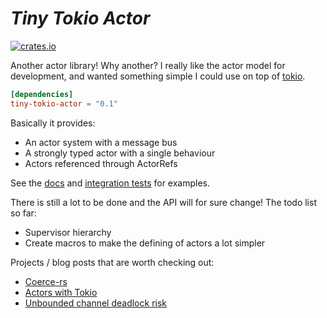# *Tiny Tokio Actor* #
[![crates.io](http://meritbadge.herokuapp.com/tiny-tokio-actor)](https://crates.io/crates/tiny-tokio-actor)

Another actor library! Why another? I really like the actor model for development, and wanted something simple I could
use on top of [tokio](https://github.com/tokio-rs/tokio).

```toml
[dependencies]
tiny-tokio-actor = "0.1"
```

Basically it provides:
* An actor system with a message bus
* A strongly typed actor with a single behaviour
* Actors referenced through ActorRefs

See the [docs](https://docs.rs/tiny-tokio-actor) and [integration tests](https://github.com/fdeantoni/tiny-tokio-actor/tree/main/tests) for examples.

There is still a lot to be done and the API will for sure change! The todo list so far:
* Supervisor hierarchy
* Create macros to make the defining of actors a lot simpler

Projects / blog posts that are worth checking out:
* [Coerce-rs](https://github.com/LeonHartley/Coerce-rs)
* [Actors with Tokio](https://ryhl.io/blog/actors-with-tokio/)
* [Unbounded channel deadlock risk](https://www.reddit.com/r/rust/comments/ljx7mc/actors_with_tokio)
